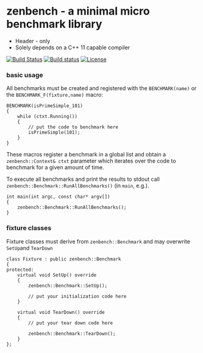 # zenbench - a minimal micro benchmark library
   * Header - only
   * Solely depends on a C++ 11 capable compiler

[![Build Status](https://travis-ci.org/nafest/zenbench.svg?branch=master)](https://travis-ci.org/nafest/zenbench)
[![Build status](https://ci.appveyor.com/api/projects/status/obvtsougibnr9hpb?svg=true)](https://ci.appveyor.com/project/nafest/zenbench)
[![License](https://img.shields.io/badge/license-MIT-blue.svg)](http://opensource.org/licenses/MIT)

### basic usage
All benchmarks must be created and registered with the `BENCHMARK(name)` or the `BENCHMARK_F(fixture,name)` macro:

    BENCHMARK(isPrimeSimple_101)
    {
        while (ctxt.Running())
        {
            // put the code to benchmark here
            isPrimeSimple(101);
        }
    }
    
These macros register a benchmark in a global list and obtain a `zenbench::Context& ctxt` parameter which iterates
over the code to benchmark for a given amount of time.

To execute all benchmarks and print the results to stdout call `zenbench::Benchmark::RunAllBenchmarks()` (in `main`, e.g.).

    int main(int argc, const char* argv[])
    {
        zenbench::Benchmark::RunAllBenchmarks();   
    }
    
### fixture classes
Fixture classes must derive from `zenbench::Benchmark` and may overwrite `SetUp`and `TearDown`   
    
    class Fixture : public zenbench::Benchmark
    {
    protected:
        virtual void SetUp() override
        {
            zenbench::Benchmark::SetUp();
        
            // put your initialization code here
        }
    
        virtual void TearDown() override
        {
            // put your tear down code here
        
            zenbench::Benchmark::TearDown();
        }
    };


